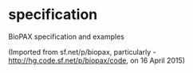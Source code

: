 # specification
BioPAX specification and examples

(Imported from sf.net/p/biopax, particularly - http://hg.code.sf.net/p/biopax/code, on 16 April 2015)
